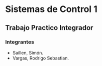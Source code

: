 # Sistemas de Control 1

## Trabajo Practico Integrador

### Integrantes

- Saillen, Simón.
- Vargas, Rodrigo Sebastian.
